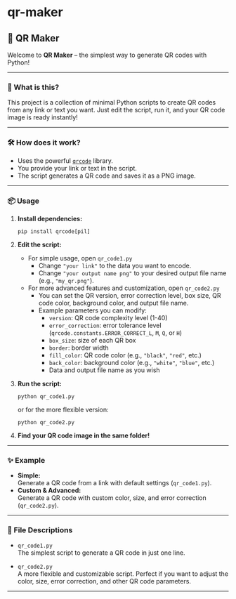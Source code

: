 # qr-maker
## 🚀 QR Maker

Welcome to **QR Maker** – the simplest way to generate QR codes with Python!

---

### 🧩 What is this?

This project is a collection of minimal Python scripts to create QR codes from any link or text you want. Just edit the script, run it, and your QR code image is ready instantly!

---

### 🛠️ How does it work?

- Uses the powerful [`qrcode`](https://pypi.org/project/qrcode/) library.
- You provide your link or text in the script.
- The script generates a QR code and saves it as a PNG image.

---

### 📦 Usage

1. **Install dependencies:**
   ```
   pip install qrcode[pil]
   ```

2. **Edit the script:**
   - For simple usage, open `qr_code1.py`
     - Change `"your link"` to the data you want to encode.
     - Change `"your output name png"` to your desired output file name (e.g., `"my_qr.png"`).
   - For more advanced features and customization, open `qr_code2.py`
     - You can set the QR version, error correction level, box size, QR code color, background color, and output file name.
     - Example parameters you can modify:
       - `version`: QR code complexity level (1-40)
       - `error_correction`: error tolerance level (`qrcode.constants.ERROR_CORRECT_L`, `M`, `Q`, or `H`)
       - `box_size`: size of each QR box
       - `border`: border width
       - `fill_color`: QR code color (e.g., `"black"`, `"red"`, etc.)
       - `back_color`: background color (e.g., `"white"`, `"blue"`, etc.)
       - Data and output file name as you wish

3. **Run the script:**
   ```
   python qr_code1.py
   ```
   or for the more flexible version:
   ```
   python qr_code2.py
   ```

4. **Find your QR code image in the same folder!**

---

### ✨ Example

- **Simple:**  
  Generate a QR code from a link with default settings (`qr_code1.py`).
- **Custom & Advanced:**  
  Generate a QR code with custom color, size, and error correction (`qr_code2.py`).

---

### 📄 File Descriptions

- `qr_code1.py`  
  The simplest script to generate a QR code in just one line.

- `qr_code2.py`  
  A more flexible and customizable script. Perfect if you want to adjust the color, size, error correction, and other QR code parameters.

---
